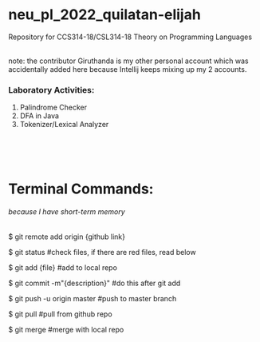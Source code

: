 # neu_pl_2022_quilatan-elijah
Repository for CCS314-18/CSL314-18 Theory on Programming Languages 

<br>
note: the contributor Giruthanda is my other personal account which was accidentally added here because Intellij keeps mixing up my 2 accounts. 

<h3>Laboratory Activities:</h3>

1. Palindrome Checker
2. DFA in Java
3. Tokenizer/Lexical Analyzer


<br><br><br>


<h1>Terminal Commands:</h1> 

<h6>because I have short-term memory</h6>

$ git remote add origin {github link} 

$ git status		#check files, if there are red files, read below

$ git add {file} 	#add to local repo

$ git commit -m"{description}" 	#do this after git add

$ git push -u origin master #push to master branch

$ git pull #pull from github repo

$ git merge #merge with local repo
